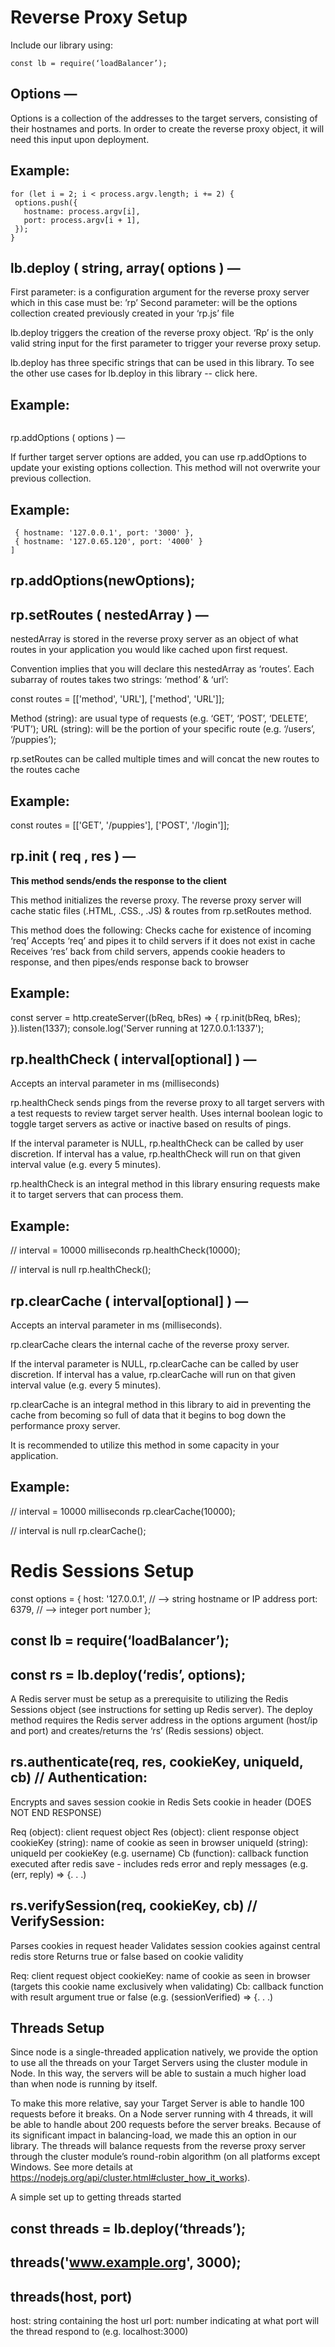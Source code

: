 # Reverse Proxy Setup

Include our library using:

```
const lb = require(‘loadBalancer’);
```

## Options  —

Options is a collection of the addresses to the target servers, consisting of their hostnames and ports.
In order to create the reverse proxy object, it will need this input upon deployment.

## Example:

```const options = [];
for (let i = 2; i < process.argv.length; i += 2) {
 options.push({
   hostname: process.argv[i],
   port: process.argv[i + 1],
 });
}
```

## lb.deploy ( string, array( options ) — 

First parameter: is a configuration argument for the reverse proxy server which in this case must be: ’rp’
Second parameter: will be the options collection created previously created in your ‘rp.js’ file

lb.deploy triggers the creation of the reverse proxy object.
‘Rp’ is the only valid string input for the first parameter to trigger your reverse proxy setup.

lb.deploy has three specific strings that can be used in this library.
To see the other use cases for lb.deploy in this library -- click here.

## Example:
```const rp = lb.deploy(‘rp’, options);
```

rp.addOptions ( options ) —

If further target server options are added, you can use rp.addOptions to update your existing options collection. 
This method will not overwrite your previous collection.

## Example:

```const newOptions = [
 { hostname: '127.0.0.1', port: '3000' },
 { hostname: '127.0.65.120', port: '4000' }
]
```

## rp.addOptions(newOptions);

## rp.setRoutes ( nestedArray ) —

nestedArray is stored in the reverse proxy server as an object of what routes in your application you would like cached upon first request.

Convention implies that you will declare this nestedArray as ‘routes’.
Each subarray of routes takes two strings: ‘method’ & ‘url’:

const routes = [['method', 'URL'], ['method', 'URL']];

Method (string): are usual type of requests (e.g. ‘GET’, ‘POST’, ‘DELETE’, ‘PUT’);
URL (string): will be the portion of your specific route (e.g. ‘/users’, ‘/puppies’);

rp.setRoutes can be called multiple times and will concat the new routes to the routes cache

## Example:

const routes = [['GET', '/puppies'], ['POST', '/login']];

## rp.init ( req , res ) —

**This method sends/ends the response to the client**

This method initializes the reverse proxy.
The reverse proxy server will cache static files (.HTML, .CSS., .JS) & routes from rp.setRoutes method.

This method does the following:
Checks cache for existence of incoming ‘req’
Accepts ‘req’ and pipes it to child servers if it does not exist in cache
Receives ‘res’ back from child servers, appends cookie headers to response, and then pipes/ends response back to browser

## Example:

const server = http.createServer((bReq, bRes) => {
 rp.init(bReq, bRes);
}).listen(1337);
console.log('Server running at 127.0.0.1:1337');

## rp.healthCheck ( interval[optional] ) —

Accepts an interval parameter in ms (milliseconds)

rp.healthCheck sends pings from the reverse proxy to all target servers with a test requests to review target server health. 
Uses internal boolean logic to toggle target servers as active or inactive based on results of pings.

If the interval parameter is NULL, rp.healthCheck can be called by user discretion.
If interval has a value, rp.healthCheck will run on that given interval value (e.g. every 5 minutes).

rp.healthCheck is an integral method in this library ensuring requests make it to target servers that can process them.

## Example:

// interval = 10000 milliseconds
rp.healthCheck(10000);

// interval is null
rp.healthCheck();


## rp.clearCache ( interval[optional] ) —

Accepts an interval parameter in ms (milliseconds).

rp.clearCache clears the internal cache of the reverse proxy server.

If the interval parameter is NULL, rp.clearCache can be called by user discretion.
If interval has a value, rp.clearCache will run on that given interval value (e.g. every 5 minutes).

rp.clearCache is an integral method in this library to aid in preventing the cache from becoming so full of data that it begins to bog down the performance proxy server. 

It is recommended to utilize this method in some capacity in your application.


## Example:

// interval = 10000 milliseconds
rp.clearCache(10000);

// interval is null
rp.clearCache();


# Redis Sessions Setup

const options = {
  host: '127.0.0.1', // —> string hostname or IP address
  port: 6379,        // —> integer port number
};

## const lb = require(‘loadBalancer’);
## const rs = lb.deploy(‘redis’, options); 

A Redis server must be setup as a prerequisite to utilizing the Redis Sessions object (see instructions for setting up Redis server). The deploy method requires the Redis server address in the options argument (host/ip and port) and creates/returns the ‘rs’ (Redis sessions) object.


## rs.authenticate(req, res, cookieKey, uniqueId, cb) // Authentication: 
Encrypts and saves session cookie in Redis
Sets cookie in header (DOES NOT END RESPONSE)

Req (object): client request object
Res (object): client response object
cookieKey (string): name of cookie as seen in browser
uniqueId (string): uniqueId per cookieKey (e.g. username)
Cb (function): callback function executed after redis save - includes reds error and reply messages (e.g. (err, reply) => {. . .)

## rs.verifySession(req, cookieKey, cb) // VerifySession: 
Parses cookies in request header
Validates session cookies against central redis store
Returns true or false based on cookie validity

Req: client request object
cookieKey: name of cookie as seen in browser (targets this cookie name exclusively when validating)
Cb: callback function with result argument true or false  (e.g. (sessionVerified) => {. . .)

## Threads Setup
Since node is a single-threaded application natively, we provide the option to use all the threads on your Target Servers using the cluster module in Node.  In this way, the servers will be able to sustain a much higher load than when node is running by itself.

To make this more relative, say your Target Server is able to handle 100 requests before it breaks.  On a Node server running with 4 threads, it will be able to handle about 200 requests before the server breaks.  Because of its significant impact in balancing-load, we made this an option in our library.  The threads will balance requests from the reverse proxy server through the cluster module’s round-robin algorithm (on all platforms except Windows.  See more details at https://nodejs.org/api/cluster.html#cluster_how_it_works). 

A simple set up to getting threads started

## const threads = lb.deploy(‘threads’);
## threads('www.example.org', 3000);
## threads(host, port)

host: string containing the host url
port: number indicating at what port will the thread respond to (e.g. localhost:3000)

